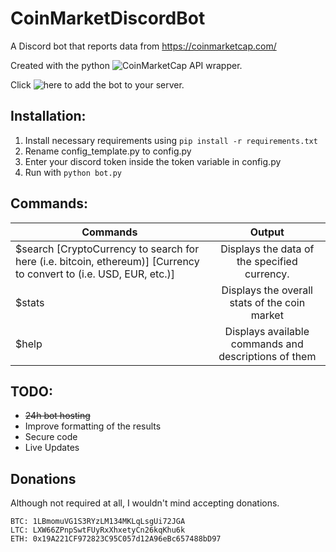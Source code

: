 # CoinMarketDiscordBot
A Discord bot that reports data from https://coinmarketcap.com/

Created with the python ![CoinMarketCap API](https://github.com/mrsmn/coinmarketcap-api) wrapper.

Click ![here](https://discordapp.com/oauth2/authorize?&client_id=353373501274456065&scope=bot) to add the bot to your server.

## Installation:
1. Install necessary requirements using ```pip install -r requirements.txt```
2. Rename config_template.py to config.py
3. Enter your discord token inside the token variable in config.py
4. Run with ```python bot.py```


## Commands:
| Commands      | Output        |
| ------------- |:-------------:|
| $search [CryptoCurrency to search for here (i.e. bitcoin, ethereum)] [Currency to convert to (i.e. USD, EUR, etc.)] | Displays the data of the specified currency. |
| $stats | Displays the overall stats of the coin market |
| $help | Displays available commands and descriptions of them |


## TODO:

- ~~24h bot hosting~~
- Improve formatting of the results
- Secure code
- Live Updates

## Donations

Although not required at all, I wouldn't mind accepting donations.

```
BTC: 1LBmomuVG1S3RYzLM134MKLqLsgUi72JGA
LTC: LXW66ZPnpSwtFUyRxXhxetyCn26kqKhu6k
ETH: 0x19A221CF972823C95C057d12A96eBc657488bD97
```
